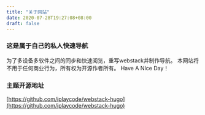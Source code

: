 ```yaml
---
title: "关于网站"
date: 2020-07-28T19:27:08+08:00
draft: false
---
```

### 这是属于自己的私人快速导航
为了多设备多软件之间的同步和快速阅览，重写webstack并制作导航。
本网站将不用于任何商业行为，所有权为开源作者所有。
Have A NIce Day！

### 主题开源地址
[https://github.com/iplaycode/webstack-hugo](https://github.com/iplaycode/webstack-hugo)

